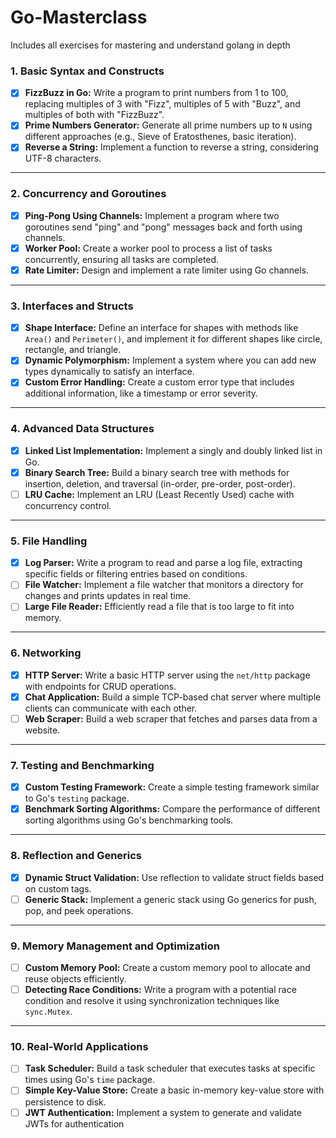 # Go-Masterclass
Includes all exercises for mastering and understand golang in depth

### **1. Basic Syntax and Constructs**
- [x]  **FizzBuzz in Go:** Write a program to print numbers from 1 to 100, replacing multiples of 3 with "Fizz", multiples of 5 with "Buzz", and multiples of both with "FizzBuzz".
- [x]  **Prime Numbers Generator:** Generate all prime numbers up to `N` using different approaches (e.g., Sieve of Eratosthenes, basic iteration).
- [x]  **Reverse a String:** Implement a function to reverse a string, considering UTF-8 characters.

---

### **2. Concurrency and Goroutines**

- [x]  **Ping-Pong Using Channels:** Implement a program where two goroutines send "ping" and "pong" messages back and forth using channels.
- [x]  **Worker Pool:** Create a worker pool to process a list of tasks concurrently, ensuring all tasks are completed.
- [x]  **Rate Limiter:** Design and implement a rate limiter using Go channels.

---

### **3. Interfaces and Structs**

- [x]  **Shape Interface:** Define an interface for shapes with methods like `Area()` and `Perimeter()`, and implement it for different shapes like circle, rectangle, and triangle.
- [x]  **Dynamic Polymorphism:** Implement a system where you can add new types dynamically to satisfy an interface.
- [x]  **Custom Error Handling:** Create a custom error type that includes additional information, like a timestamp or error severity.

---

### **4. Advanced Data Structures**

- [x]  **Linked List Implementation:** Implement a singly and doubly linked list in Go.
- [x]  **Binary Search Tree:** Build a binary search tree with methods for insertion, deletion, and traversal (in-order, pre-order, post-order).
- [ ]  **LRU Cache:** Implement an LRU (Least Recently Used) cache with concurrency control.

---

### **5. File Handling**

- [x]  **Log Parser:** Write a program to read and parse a log file, extracting specific fields or filtering entries based on conditions.
- [ ]  **File Watcher:** Implement a file watcher that monitors a directory for changes and prints updates in real time.
- [ ]  **Large File Reader:** Efficiently read a file that is too large to fit into memory.

---

### **6. Networking**

- [x]  **HTTP Server:** Write a basic HTTP server using the `net/http` package with endpoints for CRUD operations.
- [x]  **Chat Application:** Build a simple TCP-based chat server where multiple clients can communicate with each other.
- [ ]  **Web Scraper:** Build a web scraper that fetches and parses data from a website.

---

### **7. Testing and Benchmarking**

- [x]  **Custom Testing Framework:** Create a simple testing framework similar to Go's `testing` package.
- [x]  **Benchmark Sorting Algorithms:** Compare the performance of different sorting algorithms using Go's benchmarking tools.

---

### **8. Reflection and Generics**

- [x]  **Dynamic Struct Validation:** Use reflection to validate struct fields based on custom tags.
- [ ]  **Generic Stack:** Implement a generic stack using Go generics for push, pop, and peek operations.

---

### **9. Memory Management and Optimization**

- [ ]  **Custom Memory Pool:** Create a custom memory pool to allocate and reuse objects efficiently.
- [ ]  **Detecting Race Conditions:** Write a program with a potential race condition and resolve it using synchronization techniques like `sync.Mutex`.

---

### **10. Real-World Applications**

- [ ]  **Task Scheduler:** Build a task scheduler that executes tasks at specific times using Go's `time` package.
- [ ]  **Simple Key-Value Store:** Create a basic in-memory key-value store with persistence to disk.
- [ ]  **JWT Authentication:** Implement a system to generate and validate JWTs for authentication
